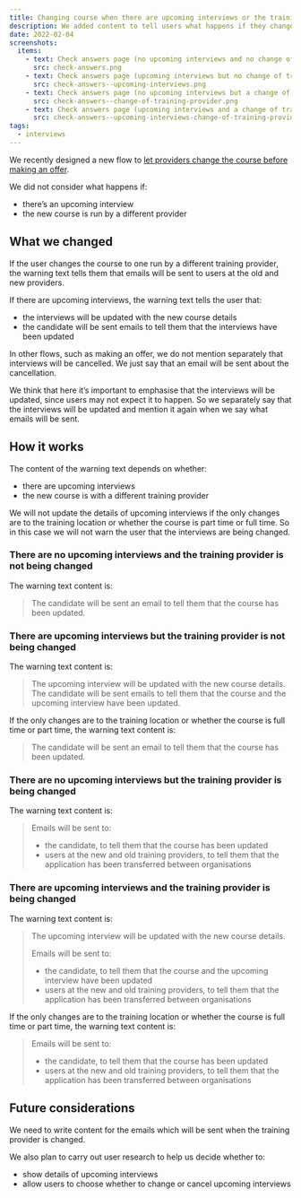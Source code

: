 ```yaml
---
title: Changing course when there are upcoming interviews or the training provider is changed
description: We added content to tell users what happens if they change the course for an application with upcoming interviews, or transfer an application to another training provider.
date: 2022-02-04
screenshots:
  items:
    - text: Check answers page (no upcoming interviews and no change of training provider)
      src: check-answers.png
    - text: Check answers page (upcoming interviews but no change of training provider)
      src: check-answers--upcoming-interviews.png
    - text: Check answers page (no upcoming interviews but a change of training provider)
      src: check-answers--change-of-training-provider.png
    - text: Check answers page (upcoming interviews and a change of training provider)
      src: check-answers--upcoming-interviews-change-of-training-provider.png
tags:
  - interviews
---
```


We recently designed a new flow to [let providers change the course before making an offer](/manage-teacher-training-applications/letting-providers-change-course-before-making-an-offer/).

We did not consider what happens if:

- there’s an upcoming interview
- the new course is run by a different provider

## What we changed

If the user changes the course to one run by a different training provider, the warning text tells them that emails will be sent to users at the old and new providers.

If there are upcoming interviews, the warning text tells the user that:

- the interviews will be updated with the new course details
- the candidate will be sent emails to tell them that the interviews have been updated

In other flows, such as making an offer, we do not mention separately that interviews will be cancelled. We just say that an email will be sent about the cancellation.

We think that here it’s important to emphasise that the interviews will be updated, since users may not expect it to happen. So we separately say that the interviews will be updated and mention it again when we say what emails will be sent.

## How it works

The content of the warning text depends on whether:

- there are upcoming interviews
- the new course is with a different training provider

We will not update the details of upcoming interviews if the only changes are to the training location or whether the course is part time or full time. So in this case we will not warn the user that the interviews are being changed.

### There are no upcoming interviews and the training provider is not being changed

The warning text content is:

> The candidate will be sent an email to tell them that the course has been updated.

### There are upcoming interviews but the training provider is not being changed

The warning text content is:

> The upcoming interview will be updated with the new course details.
> The candidate will be sent emails to tell them that the course and the upcoming interview have been updated.


If the only changes are to the training location or whether the course is full time or part time, the warning text content is:

>The candidate will be sent an email to tell them that the course has been updated.

### There are no upcoming interviews but the training provider is being changed

The warning text content is:

> Emails will be sent to:
>
> - the candidate, to tell them that the course has been updated
> - users at the new and old training providers, to tell them that the application has been transferred between organisations

### There are upcoming interviews and the training provider is being changed

The warning text content is:

>The upcoming interview will be updated with the new course details.
>
>Emails will be sent to:
>
> - the candidate, to tell them that the course and the upcoming interview have been updated
> - users at the new and old training providers, to tell them that the application has been transferred between organisations

If the only changes are to the training location or whether the course is full time or part time, the warning text content is:

> Emails will be sent to:
>
> - the candidate, to tell them that the course has been updated
> - users at the new and old training providers, to tell them that the application has been transferred between organisations

## Future considerations

We need to write content for the emails which will be sent when the training provider is changed.

We also plan to carry out user research to help us decide whether to:

- show details of upcoming interviews
- allow users to choose whether to change or cancel upcoming interviews

